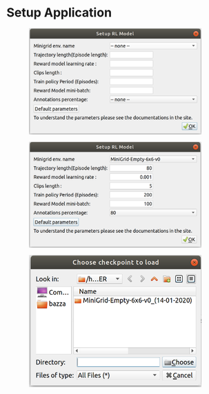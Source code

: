 # Setup Application

<p align="center">
  <img src="gitimages/init_setting.png" width="400">
</p>

<p align="center">
  <img src="gitimages/default_setting.png" width="400">
</p>

<p align="center">
  <img src="gitimages/load_checkpoint.png" width="400">
</p>